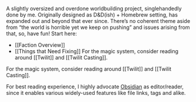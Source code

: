 A slightly oversized and overdone worldbuilding project, singlehandedly done by me. 
Originally designed as D&D(ish) + Homebrew setting, has expanded out and beyond that ever since. 
There’s no coherent theme aside from “the world is horrible yet we keep on pushing” and issues arising from that, so, have fun! 
Start here: 
- [[Faction Overview]]
- [[Things that Need Fixing]]
For the magic system, consider reading around [[Twilit]] and [[Twilit Casting]]. 

For the magic system, consider reading around [[Twilit]] and [[Twilit Casting]]. 


For best reading experience, I highly advocate [Obsidian]([https://obsidian.md](https://obsidian.md/)) as editor/reader, since it enables various widely-used features like file links, tags and alike. 
